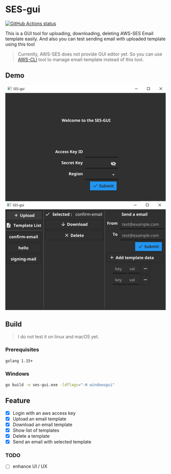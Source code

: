 # SES-gui

<p align="left">
  <a href="https://github.com/blackironj/ses-gui/actions"><img alt="GitHub Actions status" src="https://github.com/actions/setup-go/workflows/build-test/badge.svg"></a>
</p>

This is a GUI tool for uploading, downloading, deleting AWS-SES Email template easily. And also you can test sending email with uploaded template using this tool 

> Currently, AWS-SES does not provide GUI editor yet. So you can use [AWS-CLI](https://awscli.amazonaws.com/v2/documentation/api/latest/index.html) tool to manage email-template instead of this tool. 

## Demo

![ex_img](./img/ses-gui-demo.jpg)

## Build

> I do not test it on linux and macOS yet.

### Prerequisites

```
golang 1.15+
```

### Windows

```bash
go build -o ses-gui.exe -ldflags="-H windowsgui"
```

## Feature

- [x] Login with an aws access key
- [x] Upload an email template
- [x] Download an email template
- [x] Show list of templates
- [x] Delete a template
- [x] Send an email with selected template

### TODO

- [ ] enhance UI / UX

